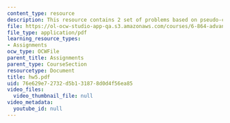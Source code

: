 ```yaml
---
content_type: resource
description: This resource contains 2 set of problems based on pseudo-code, and PCFG.
file: https://ol-ocw-studio-app-qa.s3.amazonaws.com/courses/6-864-advanced-natural-language-processing-fall-2005/76e629e72732d5b131878d0d4f56ea85_hw5.pdf
file_type: application/pdf
learning_resource_types:
- Assignments
ocw_type: OCWFile
parent_title: Assignments
parent_type: CourseSection
resourcetype: Document
title: hw5.pdf
uid: 76e629e7-2732-d5b1-3187-8d0d4f56ea85
video_files:
  video_thumbnail_file: null
video_metadata:
  youtube_id: null
---
```

